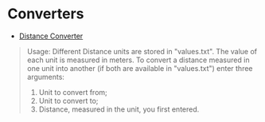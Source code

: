 # Converters

 * [Distance Converter](DistanceConverter/DistanceConvert.py)
   
> Usage:
> Different Distance units are stored in "values.txt". The value of each unit is measured in meters.
> To convert a distance measured in one unit into another (if both are available in "values.txt") enter three arguments:
> 1. Unit to convert from;
> 2. Unit to convert to;
> 3. Distance, measured in the unit, you first entered.